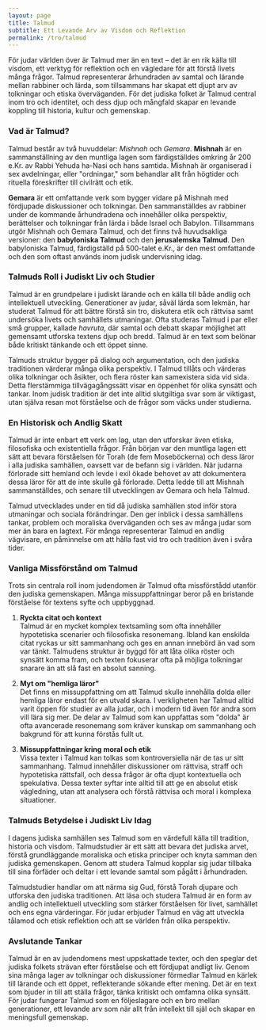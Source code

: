 ```yaml
---
layout: page
title: Talmud
subtitle: Ett Levande Arv av Visdom och Reflektion
permalink: /tro/talmud
---
```


För judar världen över är Talmud mer än en text – det är en rik källa till visdom, ett verktyg för reflektion och en vägledare för att förstå livets många frågor. Talmud representerar århundraden av samtal och lärande mellan rabbiner och lärda, som tillsammans har skapat ett djupt arv av tolkningar och etiska överväganden. För det judiska folket är Talmud central inom tro och identitet, och dess djup och mångfald skapar en levande koppling till historia, kultur och gemenskap.

### Vad är Talmud?

Talmud består av två huvuddelar: *Mishnah* och *Gemara*. **Mishnah** är en sammanställning av den muntliga lagen som färdigställdes omkring år 200 e.Kr. av Rabbi Yehuda ha-Nasi och hans samtida. Mishnah är organiserad i sex avdelningar, eller "ordningar," som behandlar allt från högtider och rituella föreskrifter till civilrätt och etik.

**Gemara** är ett omfattande verk som bygger vidare på Mishnah med fördjupade diskussioner och tolkningar. Den sammanställdes av rabbiner under de kommande århundradena och innehåller olika perspektiv, berättelser och tolkningar från lärda i både Israel och Babylon. Tillsammans utgör Mishnah och Gemara Talmud, och det finns två huvudsakliga versioner: den **babyloniska Talmud** och den **jerusalemska Talmud**. Den babyloniska Talmud, färdigställd på 500-talet e.Kr., är den mest omfattande och den som oftast används inom judisk undervisning idag.

### Talmuds Roll i Judiskt Liv och Studier

Talmud är en grundpelare i judiskt lärande och en källa till både andlig och intellektuell utveckling. Generationer av judar, såväl lärda som lekmän, har studerat Talmud för att bättre förstå sin tro, diskutera etik och rättvisa samt undersöka livets och samhällets utmaningar. Ofta studeras Talmud i par eller små grupper, kallade *havruta*, där samtal och debatt skapar möjlighet att gemensamt utforska textens djup och bredd. Talmud är en text som belönar både kritiskt tänkande och ett öppet sinne.

Talmuds struktur bygger på dialog och argumentation, och den judiska traditionen värderar många olika perspektiv. I Talmud tillåts och värderas olika tolkningar och åsikter, och flera röster kan samexistera sida vid sida. Detta flerstämmiga tillvägagångssätt visar en öppenhet för olika synsätt och tankar. Inom judisk tradition är det inte alltid slutgiltiga svar som är viktigast, utan själva resan mot förståelse och de frågor som väcks under studierna.

### En Historisk och Andlig Skatt

Talmud är inte enbart ett verk om lag, utan den utforskar även etiska, filosofiska och existentiella frågor. Från början var den muntliga lagen ett sätt att bevara förståelsen för Torah (de fem Moseböckerna) och dess läror i alla judiska samhällen, oavsett var de befann sig i världen. När judarna förlorade sitt hemland och levde i exil ökade behovet av att dokumentera dessa läror för att de inte skulle gå förlorade. Detta ledde till att Mishnah sammanställdes, och senare till utvecklingen av Gemara och hela Talmud.

Talmud utvecklades under en tid då judiska samhällen stod inför stora utmaningar och sociala förändringar. Den ger inblick i dessa samhällens tankar, problem och moraliska överväganden och ses av många judar som mer än bara en lagtext. För många representerar Talmud en andlig vägvisare, en påminnelse om att hålla fast vid tro och tradition även i svåra tider.

### Vanliga Missförstånd om Talmud

Trots sin centrala roll inom judendomen är Talmud ofta missförstådd utanför den judiska gemenskapen. Många missuppfattningar beror på en bristande förståelse för textens syfte och uppbyggnad.

1. **Ryckta citat och kontext**  
   Talmud är en mycket komplex textsamling som ofta innehåller hypotetiska scenarier och filosofiska resonemang. Ibland kan enskilda citat ryckas ur sitt sammanhang och ges en annan innebörd än vad som var tänkt. Talmudens struktur är byggd för att låta olika röster och synsätt komma fram, och texten fokuserar ofta på möjliga tolkningar snarare än att slå fast en absolut sanning.

2. **Myt om "hemliga läror"**  
   Det finns en missuppfattning om att Talmud skulle innehålla dolda eller hemliga läror endast för en utvald skara. I verkligheten har Talmud alltid varit öppen för studier av alla judar, och i modern tid även för andra som vill lära sig mer. De delar av Talmud som kan uppfattas som "dolda" är ofta avancerade resonemang som kräver kunskap om sammanhang och bakgrund för att kunna förstås fullt ut.

3. **Missuppfattningar kring moral och etik**  
   Vissa texter i Talmud kan tolkas som kontroversiella när de tas ur sitt sammanhang. Talmud innehåller diskussioner om rättvisa, straff och hypotetiska rättsfall, och dessa frågor är ofta djupt kontextuella och spekulativa. Dessa texter syftar inte alltid till att ge en absolut etisk vägledning, utan att analysera och förstå rättvisa och moral i komplexa situationer.

### Talmuds Betydelse i Judiskt Liv Idag

I dagens judiska samhällen ses Talmud som en värdefull källa till tradition, historia och visdom. Talmudstudier är ett sätt att bevara det judiska arvet, förstå grundläggande moraliska och etiska principer och knyta samman den judiska gemenskapen. Genom att studera Talmud kopplar sig judar tillbaka till sina förfäder och deltar i ett levande samtal som pågått i århundraden.

Talmudstudier handlar om att närma sig Gud, förstå Torah djupare och utforska den judiska traditionen. Att läsa och studera Talmud är en form av andlig och intellektuell utveckling som stärker förståelsen för livet, samhället och ens egna värderingar. För judar erbjuder Talmud en väg att utveckla tålamod och etisk reflektion och att se världen från olika perspektiv.

### Avslutande Tankar

Talmud är en av judendomens mest uppskattade texter, och den speglar det judiska folkets strävan efter förståelse och ett fördjupat andligt liv. Genom sina många lager av tolkningar och diskussioner förmedlar Talmud en kärlek till lärande och ett öppet, reflekterande sökande efter mening. Det är en text som bjuder in till att ställa frågor, tänka kritiskt och omfamna olika synsätt. För judar fungerar Talmud som en följeslagare och en bro mellan generationer, ett levande arv som när allt från intellekt till själ och skapar en meningsfull gemenskap.